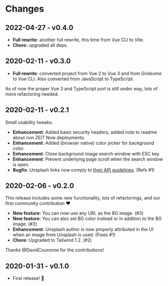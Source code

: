 # Changes

## 2022-04-27 - v0.4.0

- **Full rewrite**: another full rewrite, this time from Vue CLI to Vite.
- **Chore:** upgraded all deps.

## 2020-02-11 - v0.3.0

- **Full rewrite**: converted project from Vue 2 to Vue 3 and from Gridsome to Vue CLI. Also converted from JavaScript to TypeScript.

As of now the proper Vue 3 and TypeScript port is still under way, lots of more refactoring needed.

## 2020-02-11 - v0.2.1

Small usability tweaks.

- **Enhancement**: Added basic security headers, added note to readme about non ZEIT Now deployments.
- **Enhancement**: Added (browser native) color picker for background color.
- **Enhancement**: Close background image search window with ESC key.
- **Enhancement**: Prevent underlying page scroll when the search window is open.
- **Bugfix**: Unsplash links now comply to [their API guidelines](https://help.unsplash.com/en/articles/2511245-unsplash-api-guidelines). (Refs #1)

## 2020-02-06 - v0.2.0

This release includes some new functionality, lots of refactorings, and our first community contribution ❤️

- **New feature:** You can now use any URL as the BG image. (#3)
- **New feature:** You can also set BG color instead or in addition to the BG image. (#3)
- **Enhancement**: Unsplash author is now properly attributed in the UI when an image from Unsplash is used. (Fixes #1)
- **Chore:** Upgraded to Tailwind 1.2. (#2)

Thanks @DavidCouronne for the contributions!

## 2020-01-31 - v0.1.0

- First release! 🎉
